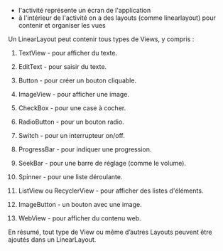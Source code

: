 - l'activité représente un écran de l'application 
- à l'intérieur de l'activité on a des layouts (comme linearlayout) pour contenir et organiser les vues 

Un LinearLayout peut contenir tous types de Views, y compris :

1. TextView - pour afficher du texte.


2. EditText - pour saisir du texte.


3. Button - pour créer un bouton cliquable.


4. ImageView - pour afficher une image.


5. CheckBox - pour une case à cocher.


6. RadioButton - pour un bouton radio.


7. Switch - pour un interrupteur on/off.


8. ProgressBar - pour indiquer une progression.


9. SeekBar - pour une barre de réglage (comme le volume).


10. Spinner - pour une liste déroulante.


11. ListView ou RecyclerView - pour afficher des listes d'éléments.


12. ImageButton - un bouton avec une image.


13. WebView - pour afficher du contenu web.



En résumé, tout type de View ou même d’autres Layouts peuvent être ajoutés dans un LinearLayout.

